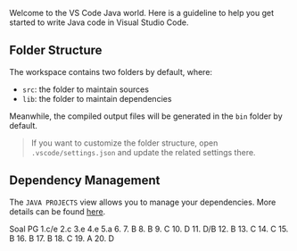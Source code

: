 
Welcome to the VS Code Java world. Here is a guideline to help you get started to write Java code in Visual Studio Code.

## Folder Structure

The workspace contains two folders by default, where:

- `src`: the folder to maintain sources
- `lib`: the folder to maintain dependencies

Meanwhile, the compiled output files will be generated in the `bin` folder by default.

> If you want to customize the folder structure, open `.vscode/settings.json` and update the related settings there.

## Dependency Management

The `JAVA PROJECTS` view allows you to manage your dependencies. More details can be found [here](https://github.com/microsoft/vscode-java-dependency#manage-dependencies).


Soal PG
1.c/e
2.c
3.e
4.e
5.a
6.
7. B
8. B
9. C
10. D
11. D/B
12. B
13. C
14. C
15. B
16. B
17. B
18. C
19. A
20. D